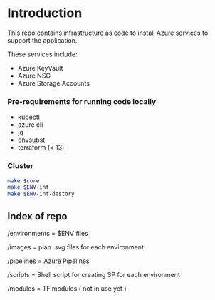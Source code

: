 # Introduction

This repo contains infrastructure as code to install Azure services to support the application.

These services include:

- Azure KeyVault
- Azure NSG
- Azure Storage Accounts


### Pre-requirements for running code locally

- kubectl
- azure cli
- jq
- envsubst
- terraform (< 13)

### Cluster

```bash
make $core
make $ENV-int
make $ENV-int-destory
```


## Index of repo

/environments = $ENV files

/images = plan .svg files for each environment

/pipelines = Azure Pipelines

/scripts = Shell script for creating SP for each environment

/modules = TF modules  ( not in use yet )
